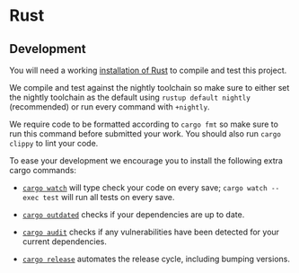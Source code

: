 # Rust

## Development

You will need a working [installation of Rust](https://www.rust-lang.org/learn/get-started) to compile and test this project.

We compile and test against the nightly toolchain so make sure to either set the nightly toolchain as the default using `rustup default nightly` (recommended) or run every command with `+nightly`.

We require code to be formatted according to `cargo fmt` so make sure to run this command before submitted your work. You should also run `cargo clippy` to lint your code.

To ease your development we encourage you to install the following extra cargo commands:

- [`cargo watch`](https://crates.io/crates/cargo-watchcargo-watch) will type check your code on every save;  `cargo watch --exec test` will run all tests on every save.

- [`cargo outdated`](https://crates.io/crates/cargo-outdated) checks if your dependencies are up to date.

- [`cargo audit`](https://crates.io/crates/cargo-audit) checks if any vulnerabilities have been detected for your current dependencies.

- [`cargo release`](https://crates.io/crates/cargo-release) automates the release cycle, including bumping versions.
